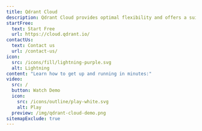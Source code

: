 ```yaml
---
title: Qdrant Cloud
description: Qdrant Cloud provides optimal flexibility and offers a suite of features focused on efficient and scalable vector search - fully managed. Available on AWS, Google Cloud, and Azure.
startFree:
  text: Start Free
  url: https://cloud.qdrant.io/
contactUs:
  text: Contact us
  url: /contact-us/
icon:
  src: /icons/fill/lightning-purple.svg
  alt: Lightning
content: "Learn how to get up and running in minutes:"
video:
  src: /
  button: Watch Demo
  icon: 
    src: /icons/outline/play-white.svg
    alt: Play
  preview: /img/qdrant-cloud-demo.png
sitemapExclude: true
---
```


